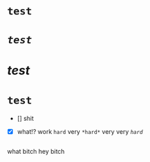 # **`test`**
# *`test`*
# *test*
# `test`
- [] shit 
- [x] what!?
work `hard` very `*hard*` very very *`hard`*
> ```
what bitch
hey bitch
```
